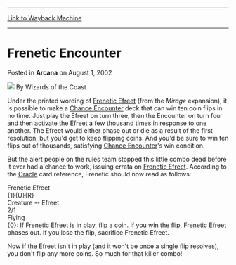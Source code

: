 
---
[Link to Wayback Machine](https://web.archive.org/web/20220705120834/https://magic.wizards.com/en/articles/archive/arcana/frenetic-encounter-2002-08-01)

[_metadata_:author]:- "Wizards of the Coast"
[_metadata_:description]:- "Under the printed wording of Frenetic Efreet (from the Mirage expansion), it is possible to make a Chance Encounter deck that can win ten coin flips in no time. Just play the Efreet on turn three, then the Encounter on turn four and then activate the Efreet a few thousand times in response to one another. The Efreet would either phase out or die as a result of the first"
[_metadata_:generator]:- "Drupal 7 (http://drupal.org)"
[_metadata_:node]:- "603106"
[_metadata_:publish_date]:- "2002-08-01"
[_metadata_:source]:- "div-main-content"
[_metadata_:title]:- "Frenetic Encounter"
[_metadata_:wayback_capture_timestamp]:- "2022-07-05 12:08:34"
[_metadata_:wayback_raw_url]:- "https://web.archive.org/web/20220705120834id_/https://magic.wizards.com/en/articles/archive/arcana/frenetic-encounter-2002-08-01"
[_metadata_:wayback_url]:- "https://magic.wizards.com/en/articles/archive/arcana/frenetic-encounter-2002-08-01"
---


Frenetic Encounter
==================



 Posted in **Arcana**
 on August 1, 2002 






![](https://media.magic.wizards.com/styles/auth_small/public/images/person/wizards_author.jpg)
By Wizards of the Coast











Under the printed wording of [Frenetic Efreet](https://gatherer.wizards.com/Pages/Card/Details.aspx?name=Frenetic+Efreet) (from the *Mirage* expansion), it is possible to make a [Chance Encounter](https://gatherer.wizards.com/Pages/Card/Details.aspx?name=Chance+Encounter) deck that can win ten coin flips in no time. Just play the Efreet on turn three, then the Encounter on turn four and then activate the Efreet a few thousand times in response to one another. The Efreet would either phase out or die as a result of the first resolution, but you'd get to keep flipping coins. And you'd be sure to win ten flips out of thousands, satisfying [Chance Encounter](https://gatherer.wizards.com/Pages/Card/Details.aspx?name=Chance+Encounter)'s win condition.


But the alert people on the rules team stopped this little combo dead before it ever had a chance to work, issuing errata on [Frenetic Efreet](https://gatherer.wizards.com/Pages/Card/Details.aspx?name=Frenetic+Efreet). According to the [Oracle](http://archive.wizards.com/dci/main.asp?x=oracle) card reference, Frenetic should now read as follows:


Frenetic Efreet  
 {1}{U}{R}  
 Creature -- Efreet  
 2/1  
 Flying  
 {0}: If Frenetic Efreet is in play, flip a coin. If you win the flip, Frenetic Efreet phases out. If you lose the flip, sacrifice Frenetic Efreet.


Now if the Efreet isn't in play (and it won't be once a single flip resolves), you don't flip any more coins. So much for that killer combo!







